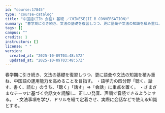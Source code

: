 ```yaml
---
id: "course:17845"
type: "course-catalog"
title: "中国語(IIb 会話)_基礎 ／CHINESE(II B CONVERSATION)"
summary: "春学期に引き続き、文法の基礎を復習しつつ、更に語彙や文法の知識を積み重ね、中国語の運用能力を高めることを目指す。 ・語学力の四分野「聴く、話す、書く、読む」のうち、｢聴く｣「話す」⇒「会話」に重点を置く。 ・さまざまなテーマに基づく会話文を…"
tags: []
campus: ""
credits: 1
instructors: []
license: " "
version:
  created_at: "2025-10-09T03:48:57Z"
  updated_at: "2025-10-09T03:48:57Z"
---
```


春学期に引き続き、文法の基礎を復習しつつ、更に語彙や文法の知識を積み重ね、中国語の運用能力を高めることを目指す。 ・語学力の四分野「聴く、話す、書く、読む」のうち、｢聴く｣「話す」⇒「会話」に重点を置く。 ・さまざまなテーマに基づく会話文を読解し、正しい発音、声調で音読できるようにする。 ・文法事項を学び、ドリルを経て定着させ、実際に会話などで使える知識とする。
